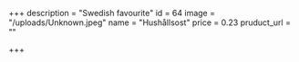 +++
description = "Swedish favourite"
id = 64
image = "/uploads/Unknown.jpeg"
name = "Hushållsost"
price = 0.23
pruduct_url = ""

+++